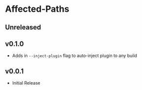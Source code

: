# Affected-Paths

## Unreleased

## v0.1.0
- Adds in `--inject-plugin` flag to auto-inject plugin to any build

## v0.0.1
- Initial Release
